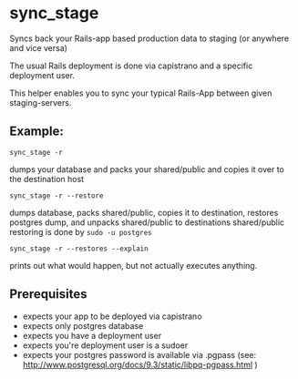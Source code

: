# sync_stage
Syncs back your Rails-app based production data to staging (or anywhere and vice versa)


The usual Rails deployment is done via capistrano and a specific deployment user.

This helper enables you to sync your typical Rails-App between given staging-servers.

## Example:

```
sync_stage -r 
```
dumps your database and packs your shared/public and copies it over to the destination host


```
sync_stage -r --restore
```

dumps database, packs shared/public, copies it to destination, 
restores postgres dump, and unpacks shared/public to destinations shared/public
restoring is done by `sudo -u postgres`

```
sync_stage -r --restores --explain
```

prints out what would happen, but not actually executes anything.



## Prerequisites

* expects your app to be deployed via capistrano
* expects only postgres database
* expects you have a deployment user
* expects you're deployment user is a sudoer
* expects your postgres password is available via .pgpass (see:  http://www.postgresql.org/docs/9.3/static/libpq-pgpass.html )



